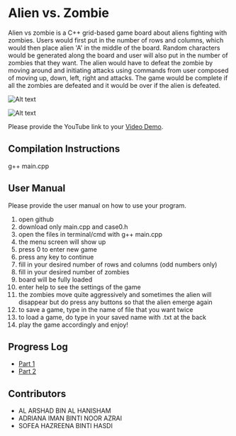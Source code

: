 # Alien vs. Zombie

Alien vs zombie is a C++ grid-based game board about aliens fighting with zombies. Users would first put in the number of rows and columns, which would then place alien 'A' in the middle of the board. Random characters would be generated along the board and user will also put in the number of zombies that they want. The alien would have to defeat the zombie by moving around and initiating attacks using commands from user composed of moving up, down, left, right and attacks. The game would be complete if all the zombies are defeated and it would be over if the alien is defeated.  

![Alt text](https://drive.google.com/file/d/1Ua83maZOR3MCg6pe2ViSxAVNlxzfAXIw/view?usp=share_link "main menu")

![Alt text](https://drive.google.com/file/d/13PqJkJlbT4Gpr3UhFK02llhA9j1mWNYc/view?usp=share_link "title page")

Please provide the YouTube link to your [Video Demo](https://www.youtube.com/watch?v=64AH-ano6Q0).

## Compilation Instructions


g++ main.cpp 


## User Manual

Please provide the user manual on how to use your program.

1. open github
2. download only main.cpp and case0.h
3. open the files in terminal/cmd with g++ main.cpp 
4. the menu screen will show up
4. press 0 to enter new game
5. press any key to continue
6. fill in your desired number of rows and columns (odd numbers only)
7. fill in your desired number of zombies
8. board will be fully loaded
9. enter help to see the settings of the game
10. the zombies move quite aggressively and sometimes the alien will disappear but do press any buttons so that the alien emerge again
11. to save a game, type in the name of file that you want twice 
12. to load a game, do type in your saved name with .txt at the back
13. play the game accordingly and enjoy!


## Progress Log

- [Part 1](PART1.md)
- [Part 2](PART2.md)

## Contributors

- AL ARSHAD BIN AL HANISHAM
- ADRIANA IMAN BINTI NOOR AZRAI
- SOFEA HAZREENA BINTI HASDI
